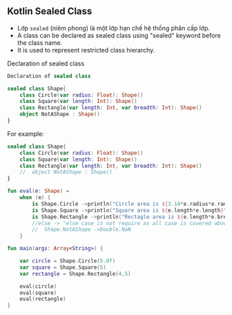 
## Kotlin Sealed Class
- Lớp `sealed` (niêm phong) là một lớp hạn chế hệ thống phân cấp lớp.
- A class can be declared as sealed class using "sealed" keyword before the class name.
- It is used to represent restricted class hierarchy.

Declaration of sealed class
```kotlin
Declaration of sealed class
```

```kotlin
sealed class Shape{  
    class Circle(var radius: Float): Shape()  
    class Square(var length: Int): Shape()  
    class Rectangle(var length: Int, var breadth: Int): Shape()  
    object NotAShape : Shape()  
}  
```

For example:
```kotlin
sealed class Shape{
    class Circle(var radius: Float): Shape()
    class Square(var length: Int): Shape()
    class Rectangle(var length: Int, var breadth: Int): Shape()
    //  object NotAShape : Shape()  
}

fun eval(e: Shape) =
    when (e) {
        is Shape.Circle ->println("Circle area is ${3.14*e.radius*e.radius}")
        is Shape.Square ->println("Square area is ${e.length*e.length}")
        is Shape.Rectangle ->println("Rectagle area is ${e.length*e.breadth}")
        //else -> "else case is not require as all case is covered above"  
        //  Shape.NotAShape ->Double.NaN  
    }

fun main(args: Array<String>) {

    var circle = Shape.Circle(5.0f)
    var square = Shape.Square(5)
    var rectangle = Shape.Rectangle(4,5)

    eval(circle)
    eval(square)
    eval(rectangle)
}  
```




















